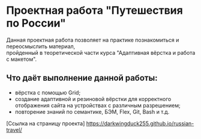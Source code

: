 # Проектная работа "Путешествия по России"
Данная проектная работа позволяет на практике познакомиться и переосмыслить материал,  
пройденный в теоретической части курса "Адаптивная вёрстка и работа с макетом".  
## Что даёт выполнение данной работы:
* вёрстка с помощью Grid;  
* создание адаптивной и резиновой вёрстки для корректного отображения сайта на устройствах с различным разрешением;  
* повторение знаний по семантике, БЭМ, Flex, Git, Bash и т.д.

[Ссылка на страницу проекта] https://darkwingduck255.github.io/russian-travel/
